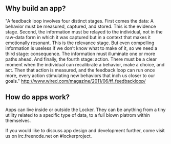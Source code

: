 ## Why build an app?

"A feedback loop involves four distinct stages. First comes the data: A behavior must be measured, captured, and stored. This is the evidence stage. Second, the information must be relayed to the individual, not in the raw-data form in which it was captured but in a context that makes it emotionally resonant. This is the relevance stage. But even compelling information is useless if we don’t know what to make of it, so we need a third stage: consequence. The information must illuminate one or more paths ahead. And finally, the fourth stage: action. There must be a clear moment when the individual can recalibrate a behavior, make a choice, and act. Then that action is measured, and the feedback loop can run once more, every action stimulating new behaviors that inch us closer to our goals." http://www.wired.com/magazine/2011/06/ff_feedbackloop/

## How do apps work?

Apps can live inside or outside the Locker. They can be anything from a tiny utility related to a specific type of data, to a full blown platrom within themselves.

If you would like to discuss app design and development further, come visit us on irc.freenode.net on #lockerproject.

